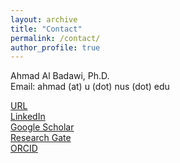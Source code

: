 ```yaml
---
layout: archive
title: "Contact"
permalink: /contact/
author_profile: true
---
```


Ahmad Al Badawi, Ph.D.  
Email: ahmad (at) u (dot) nus (dot) edu  

[URL](https://www.ahmadalbadawi.com)  
[LinkedIn](https://www.linkedin.com/in/ahmad-al-badawi/)  
[Google Scholar](https://scholar.google.com.sg/citations?hl=en&user=-EhCfyEAAAAJ)  
[Research Gate](https://www.researchgate.net/profile/Ahmad-Al-Badawi)  
[ORCID](https://orcid.org/0000-0001-7759-7368)